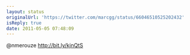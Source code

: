 ```yaml
---
layout: status
originalUrl: 'https://twitter.com/marcgg/status/66046510525202432'
isReply: true
date: 2011-05-05 07:48:09
---
```


@nmerouze http://bit.ly/kjnQtS
